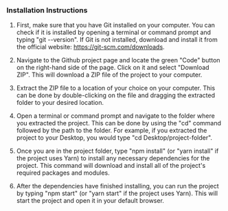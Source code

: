### Installation Instructions

1. First, make sure that you have Git installed on your computer. You can check if it is installed by opening a terminal or command prompt and typing "git --version". If Git is not installed, download and install it from the official website: https://git-scm.com/downloads.

2. Navigate to the Github project page and locate the green "Code" button on the right-hand side of the page. Click on it and select "Download ZIP". This will download a ZIP file of the project to your computer.

3. Extract the ZIP file to a location of your choice on your computer. This can be done by double-clicking on the file and dragging the extracted folder to your desired location.

4. Open a terminal or command prompt and navigate to the folder where you extracted the project. This can be done by using the "cd" command followed by the path to the folder. For example, if you extracted the project to your Desktop, you would type "cd Desktop/project-folder".

5. Once you are in the project folder, type "npm install" (or "yarn install" if the project uses Yarn) to install any necessary dependencies for the project. This command will download and install all of the project's required packages and modules.

6. After the dependencies have finished installing, you can run the project by typing "npm start" (or "yarn start" if the project uses Yarn). This will start the project and open it in your default browser.
